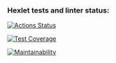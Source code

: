 ### Hexlet tests and linter status:
[![Actions Status](https://github.com/natsts/java-project-61/workflows/hexlet-check/badge.svg)](https://github.com/natsts/java-project-61/actions)

[![Test Coverage](https://api.codeclimate.com/v1/badges/13888e7442c226f2f6a6/test_coverage)](https://codeclimate.com/github/natsts/java-project-61/test_coverage)

[![Maintainability](https://api.codeclimate.com/v1/badges/13888e7442c226f2f6a6/maintainability)](https://codeclimate.com/github/natsts/java-project-61/maintainability)
